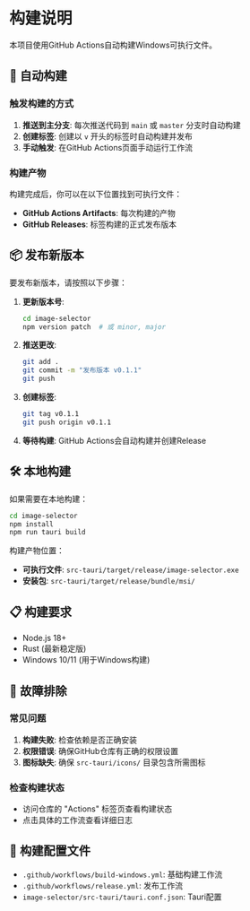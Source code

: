 # 构建说明

本项目使用GitHub Actions自动构建Windows可执行文件。

## 🚀 自动构建

### 触发构建的方式

1. **推送到主分支**: 每次推送代码到 `main` 或 `master` 分支时自动构建
2. **创建标签**: 创建以 `v` 开头的标签时自动构建并发布
3. **手动触发**: 在GitHub Actions页面手动运行工作流

### 构建产物

构建完成后，你可以在以下位置找到可执行文件：

- **GitHub Actions Artifacts**: 每次构建的产物
- **GitHub Releases**: 标签构建的正式发布版本

## 📦 发布新版本

要发布新版本，请按照以下步骤：

1. **更新版本号**:
   ```bash
   cd image-selector
   npm version patch  # 或 minor, major
   ```

2. **推送更改**:
   ```bash
   git add .
   git commit -m "发布版本 v0.1.1"
   git push
   ```

3. **创建标签**:
   ```bash
   git tag v0.1.1
   git push origin v0.1.1
   ```

4. **等待构建**: GitHub Actions会自动构建并创建Release

## 🛠️ 本地构建

如果需要在本地构建：

```bash
cd image-selector
npm install
npm run tauri build
```

构建产物位置：
- **可执行文件**: `src-tauri/target/release/image-selector.exe`
- **安装包**: `src-tauri/target/release/bundle/msi/`

## 📋 构建要求

- Node.js 18+
- Rust (最新稳定版)
- Windows 10/11 (用于Windows构建)

## 🔧 故障排除

### 常见问题

1. **构建失败**: 检查依赖是否正确安装
2. **权限错误**: 确保GitHub仓库有正确的权限设置
3. **图标缺失**: 确保 `src-tauri/icons/` 目录包含所需图标

### 检查构建状态

- 访问仓库的 "Actions" 标签页查看构建状态
- 点击具体的工作流查看详细日志

## 📁 构建配置文件

- `.github/workflows/build-windows.yml`: 基础构建工作流
- `.github/workflows/release.yml`: 发布工作流
- `image-selector/src-tauri/tauri.conf.json`: Tauri配置
